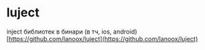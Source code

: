 # luject

inject библиотек в бинари (в тч, ios, android) [https://github.com/lanoox/luject](https://github.com/lanoox/luject)
